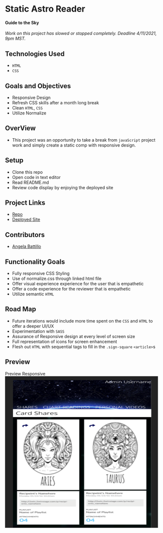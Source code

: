 # Static Astro Reader

#### Guide to the Sky

*Work on this project has slowed or stopped completely. Deadline 4/11/2021, 9pm MST.*

## Technologies Used

* `HTML`
* `CSS`
## Goals and Objectives

* Responsive Design
* Refresh CSS skills after a month long break
* Clean `HTML`, `CSS`
* Utilize Normalize

## OverView

* This project was an opportunity to take a break from `javaScript` project work and simply create a static comp with responsive design.

## Setup

* Clone this repo
* Open code in text editor
* Read README.md
* Review code display by enjoying the deployed site

## Project Links

* [Repo](https://github.com/battan40/static-comp)
* [Deployed Site]( https://battan40.github.io/static-comp/)

## Contributors

* [Angela Battillo](https://github.com/battan40)

## Functionality Goals

* Fully responsive CSS Styling
* Use of normalize.css through linked html file
* Offer visual experience experience for the user that is empathetic
* Offer a code experience for the reviewer that is empathetic
* Utilize semantic `HTML`

## Road Map

* Future iterations would include more time spent on the `CSS` and `HTML` to offer a deeper UI/UX
* Experimentation with `SASS`
* Assurance of Responsive design at every level of screen size
* Full representation of icons for screen enhancement
* Flesh out `HTML` with sequential tags to fill in the `.sign-square` `<article>`s

## Preview

<p align="left">Preview Responsive</br>
 <img width="1000" height="500" src="./assets/preview-static-astro.png">
</p>
